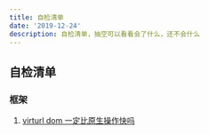 ```yaml
---
title: 自检清单
date: '2019-12-24'
description: 自检清单，抽空可以看看会了什么，还不会什么
---
```


## 自检清单


### 框架

1. [virturl dom 一定比原生操作快吗](https://www.zhihu.com/question/31809713)